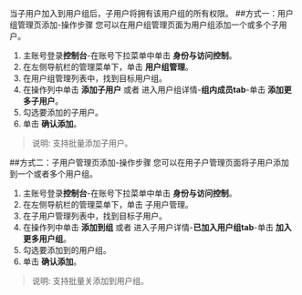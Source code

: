 当子用户加入到用户组后，子用户将拥有该用户组的所有权限。
##方式一：用户组管理页添加-操作步骤
您可以在用户组管理页面为用户组添加一个或多个子用户。

1. 主账号登录**控制台**-在账号下拉菜单中单击 **身份与访问控制**。
2. 在左侧导航栏的管理菜单下，单击 **用户组管理**。
3. 在用户组管理列表中，找到目标用户组。
4. 在操作列中单击 **添加子用户** 或者 进入用户组详情-**组内成员tab**-单击 **添加更多子用户**。
5. 勾选要添加的子用户。
6. 单击 **确认添加**。
> 说明:
> 支持批量添加子用户。

##方式二：子用户管理页添加-操作步骤
您可以在用子户管理页面将子用户添加到一个或者多个用户组。

1. 主账号登录**控制台**-在账号下拉菜单中单击 **身份与访问控制**。
2. 在左侧导航栏的管理菜单下，单击 子用户管理。
3. 在子用户管理列表中，找到目标子用户。
4. 在操作列中单击 **添加到组** 或者 进入子用户详情-**已加入用户组tab**-单击 **加入更多用户组**。
5. 勾选要添加到的用户组。
6. 单击 **确认添加**。
> 说明:
>支持批量关添加到用户组。
